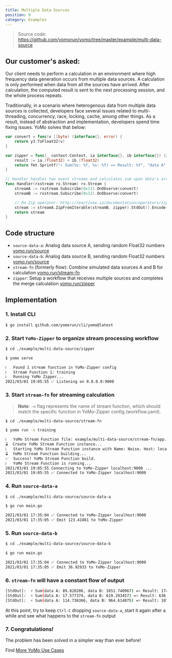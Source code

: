 ```yaml
---
title: Multiple Data Sources
position: 9
category: Examples
---
```


> Source code: https://github.com/yomorun/yomo/tree/master/example/multi-data-source

## Our customer's asked:

Our client needs to perform a calculation in an environment where high frequency data generation occurs from multiple data sources. A calculation is only performed when data from all the sources have arrived. After calculation, the computed result is sent to the next processing session, and the whole process repeats.

Traditionally, in a scenario where heterogenous data from multiple data sources is collected, developers face several issues related to multi-threading, concurrency, race, locking, cache, among other things. As a result, instead of abstraction and implementation, developers spend time fixing issues. YoMo solves that below:

```go
var convert = func(v []byte) (interface{}, error) {
	return y3.ToFloat32(v)
}

var zipper = func(_ context.Context, ia interface{}, ib interface{}) (interface{}, error) {
	result := ia.(float32) + ib.(float32)
	return fmt.Sprintf("⚡️ Sum(%s: %f, %s: %f) => Result: %f", "data A", ia.(float32), "data B", ib.(float32), result), nil
}

// Handler handles two event streams and calculates sum upon data's arrival
func Handler(rxstream rx.Stream) rx.Stream {
	streamA := rxstream.Subscribe(0x11).OnObserve(convert)
	streamB := rxstream.Subscribe(0x12).OnObserve(convert)

	// Rx Zip operator: http://reactivex.io/documentation/operators/zip.html
	stream := streamA.ZipFromIterable(streamB, zipper).StdOut().Encode(0x13)
	return stream
}

```

## Code structure

- `source-data-a`: Analog data source A, sending random Float32 numbers [yomo.run/source](/source)
- `source-data-b`: Analog data source B, sending random Float32 numbers [yomo.run/source](/source)
- `stream-fn` (formerly flow): Combine simulated data sources A and B for calculation [yomo.run/stream-fn](/stream-fn)
- `zipper`: Setup a workflow that receives multiple sources and completes the merge calculation [yomo.run/zipper](/zipper)

## Implementation

### 1. Install CLI

```bash
$ go install github.com/yomorun/cli/yomo@latest
```

### 2. Start `YoMo-Zipper` to organize stream processing workflow

```bash
$ cd ./example/multi-data-source/zipper

$ yomo serve

ℹ️   Found 1 stream function in YoMo-Zipper config
ℹ️   Stream Function 1: training
ℹ️   Running YoMo Zipper...
2021/03/01 19:05:55 ✅ Listening on 0.0.0.0:9000

```

### 3. Start `stream-fn` for streaming calculation

> **Note**: `-n` flag represents the name of stream function, which should match the specific function in YoMo-Zipper config (workflow.yaml).

```bash
$ cd ./example/multi-data-source/stream-fn

$ yomo run -n training

ℹ️   YoMo Stream Function file: example/multi-data-source/stream-fn/app.go
⌛  Create YoMo Stream Function instance...
ℹ️   Starting YoMo Stream Function instance with Name: Noise. Host: localhost. Port: 9000.
⌛  YoMo Stream Function building...
✅  Success! YoMo Stream Function build.
ℹ️   YoMo Stream Function is running...
2021/03/01 19:05:55 Connecting to YoMo-Zipper localhost:9000 ...
2021/03/01 19:05:55 ✅ Connected to YoMo-Zipper localhost:9000

```

### 4. Run `source-data-a`

```bash
$ cd ./example/multi-data-source/source-data-a

$ go run main.go

2021/03/01 17:35:04 ✅ Connected to YoMo-Zipper localhost:9000
2021/03/01 17:35:05 ✅ Emit 123.41881 to YoMo-Zipper

```

### 5. Run `source-data-b`

```bash
$ cd ./example/multi-data-source/source-data-b

$ go run main.go

2021/03/01 17:35:04 ✅ Connected to YoMo-Zipper localhost:9000
2021/03/01 17:35:05 ✅ Emit 36.92933 to YoMo-Zipper

```

### 6. `stream-fn` will have a constant flow of output

```bash
[StdOut]:  ⚡️ Sum(data A: 89.820206, data B: 1651.740967) => Result: 1741.561157
[StdOut]:  ⚡️ Sum(data A: 17.577374, data B: 619.293457) => Result: 636.870850
[StdOut]:  ⚡️ Sum(data A: 114.736366, data B: 964.614075) => Result: 1079.350464
```

At this point, try to keep `Ctrl-C` dropping `source-data-a`, start it again after a while and see what happens to the `stream-fn` output

### 7. Congratulations!

The problem has been solved in a simpler way than ever before!

Find [More YoMo Use Cases](https://github.com/yomorun/yomo)
